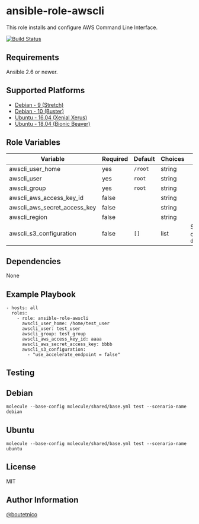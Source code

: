 ansible-role-awscli
===================

This role installs and configure AWS Command Line Interface.

[![Build Status](https://travis-ci.org/boutetnico/ansible-role-awscli.svg?branch=master)](https://travis-ci.org/boutetnico/ansible-role-awscli)

Requirements
------------

Ansible 2.6 or newer.

Supported Platforms
-------------------
- [Debian - 9 (Stretch)](https://wiki.debian.org/DebianStretch)
- [Debian - 10 (Buster)](https://wiki.debian.org/DebianBuster)
- [Ubuntu - 16.04 (Xenial Xerus)](http://releases.ubuntu.com/16.04/)
- [Ubuntu - 18.04 (Bionic Beaver)](http://releases.ubuntu.com/18.04/)


Role Variables
--------------

| Variable                     | Required | Default                         | Choices   | Comments                                      |
|------------------------------|----------|---------------------------------|-----------|-----------------------------------------------|
| awscli_user_home             | yes      | `/root`                         | string    |                                               |
| awscli_user                  | yes      | `root`                          | string    |                                               |
| awscli_group                 | yes      | `root`                          | string    |                                               |
| awscli_aws_access_key_id     | false    |                                 | string    |                                               |
| awscli_aws_secret_access_key | false    |                                 | string    |                                               |
| awscli_region                | false    |                                 | string    |                                               |
| awscli_s3_configuration      | false    | `[]`                            | list      | S3-specific config. See `defaults/main.yml`   |

Dependencies
------------

None

Example Playbook
----------------

    - hosts: all
      roles:
        - role: ansible-role-awscli
          awscli_user_home: /home/test_user
          awscli_user: test_user
          awscli_group: test_group
          awscli_aws_access_key_id: aaaa
          awscli_aws_secret_access_key: bbbb
          awscli_s3_configuration:
            - "use_accelerate_endpoint = false"


Testing
-------

## Debian

`molecule --base-config molecule/shared/base.yml test --scenario-name debian`

## Ubuntu

`molecule --base-config molecule/shared/base.yml test --scenario-name ubuntu`

License
-------

MIT

Author Information
------------------

[@boutetnico](https://github.com/boutetnico)
